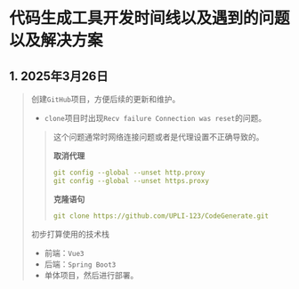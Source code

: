 # 代码生成工具开发时间线以及遇到的问题以及解决方案

## 1. 2025年3月26日

>
>
>创建`GitHub`项目，方便后续的更新和维护。
>
>* `clone`项目时出现`Recv failure Connection was reset`的问题。
>
>  >
>  >
>  >这个问题通常时网络连接问题或者是代理设置不正确导致的。
>  >
>  >**取消代理**
>  >
>  >```yaml
>  >git config --global --unset http.proxy 
>  >git config --global --unset https.proxy
>  >```
>  >
>  >**克隆语句**
>  >
>  >```yaml
>  >git clone https://github.com/UPLI-123/CodeGenerate.git
>  >```
>
>初步打算使用的技术栈
>
>* 前端：`Vue3`
>* 后端：`Spring Boot3`
>* 单体项目，然后进行部署。
>
